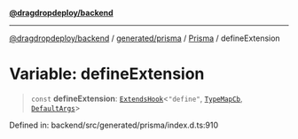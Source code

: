 [**@dragdropdeploy/backend**](../../../../../README.md)

***

[@dragdropdeploy/backend](../../../../../README.md) / [generated/prisma](../../../README.md) / [Prisma](../README.md) / defineExtension

# Variable: defineExtension

> `const` **defineExtension**: [`ExtendsHook`](../../../runtime/library/interfaces/ExtendsHook.md)\<`"define"`, [`TypeMapCb`](../interfaces/TypeMapCb.md), [`DefaultArgs`](../../../runtime/library/type-aliases/DefaultArgs.md)\>

Defined in: backend/src/generated/prisma/index.d.ts:910
